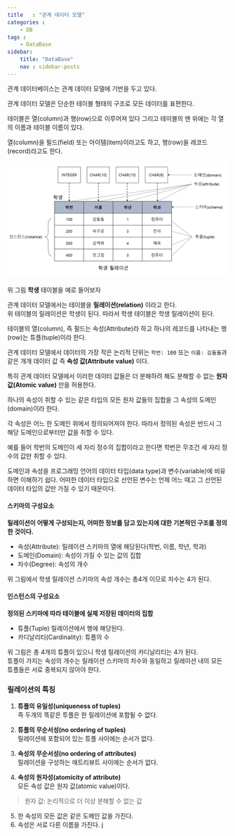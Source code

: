 ```yaml
---
title   : "관계 데이터 모델"
categories : 
    - DB
tags : 
    - DataBase
sidebar:
    title: "DataBase"
    nav : sidebar-posts
---  
```


관계 데이터베이스는 관계 데이터 모델에 기반을 두고 있다.  

관계 데이터 모델은 단순한 테이블 형태의 구조로 모든 데이터를 표편한다.  

테이블은 열(column)과 행(row)으로 이루어져 있다 그리고 테이블의 맨 위에는 각 열의 이름과 테이블 이름이 있다.  

열(column)을 필드(field) 또는 아이템(item)이라고도 하고, 행(row)을 레코드(record)라고도 한다.  


![rel](/assets/img/database/rel.png)

위 그림 __학생__ 테이블을 예로 들어보자  

관계 데이터 모델에서는 테이블을 __릴레이션(relation)__ 이라고 한다.  
위 테이블의 릴레이션은 학생이 된다. 따라서 학생 테이블은 학생 릴레이션이 된다.  

테이블의 열(column), 즉 필드는 속성(Attribute)라 하고 하나의 레코드를 나타내는 행(row)는 튜플(tuple)이라 한다.  

관계 데이터 모델에서 데이터의 가장 작은 논리적 단위는 `학번: 100` 또는 `이름: 김돌돌`과 같은 개개 데이터 값 즉 __속성 값(Attribute value)__ 이다.  

특히 관계 데이터 모델에서 이러한 데이터 값들은 더 분해하려 해도 분해할 수 없는 __원자 값(Atomic value)__ 만을 허용한다.  

하나의 속성이 취할 수 있는 같은 타입의 모든 원자 값들의 집합을 그 속성의 도메인(domain)이라 한다.  

각 속성은 어느 한 도메인 위에서 정의되어져야 한다. 따라서 정의된 속성은 반드시 그 해당 도메인으로부터만 값을 취할 수 있다.  

예를 들어 학번의 도메인이 세 자리 정수의 집합이라고 한다면 학번은 무조건 세 자리 정수의 값만 취할 수 있다.  

도메인과 속성을 프로그래밍 언어의 데이터 타입(data type)과 변수(variable)에 비유하면 이해하기 쉽다. 어떠한 데이터 타입으로 선언된 변수는 언제 어느 때고 그 선언된 데이터 타입의 값만 가질 수 있기 때문이다.  

#### 스키마의 구성요소  

__릴레이션이 어떻게 구성되는지, 어떠한 정보를 담고 있는지에 대한 기본적인 구조를 정의한 것이다.__  

- 속성(Attribute): 릴레이션 스키마의 열에 해당된다(학번, 이름, 학년, 학과)  
- 도메인(Domain): 속성이 가질 수 있는 값의 집합  
- 차수(Degree): 속성의 개수  

위 그림에서 학생 릴레이션 스키마의 속성 개수는 총4개 이므로 차수는 4가 된다.  

#### 인스턴스의 구성요소  
__정의된 스키마에 따라 테이블에 실제 저장된 데이터의 집합__  

- 튜플(Tuple) 릴레이션에서 행에 해당된다.  
- 카디날리티(Cardinality): 튜플의 수  

위 그림은 총 4개의 튜플이 있으니 학생 릴레이션의 카디날리티는 4가 된다.  
튜플이 가지는 속성의 개수는 릴레이션 스키마의 차수와 동일하고 릴레이션 내의 모든 튜플들은 서로 중복되지 않아야 한다.  

### 릴레이션의 특징  

1. __튜플의 유일성(uniqueness of tuples)__    
즉 두개의 똑같은 투플은 한 릴레이션에 포함될 수 없다.  

2. __튜플의 무순서성(no ordering of tuples)__  
릴레이션에 포함되어 있는 튜플 사이에는 순서가 없다.  

3. __속성의 무순서성(no ordering of attributes)__  
릴레이션을 구성하는 애트리뷰트 사이에는 순서가 없다.  

4. __속성의 원자성(atomicity of attribute)__  
모든 속성 값은 원자 값(atomic value)이다.  

> 원자 값: 논리적으로 더 이상 분해할 수 없는 값

5. 한 속성의 모든 값은 같은 도메인 값을 가진다.  
6. 속성은 서로 다른 이름을 가진다.  j